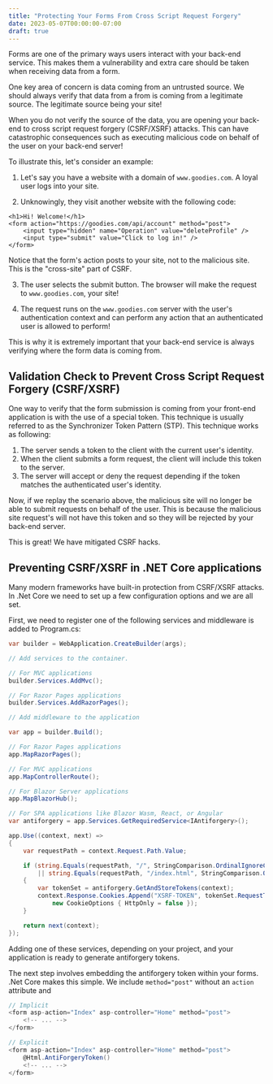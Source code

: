 ```yaml
---
title: "Protecting Your Forms From Cross Script Request Forgery"
date: 2023-05-07T00:00:00-07:00
draft: true
---
```


Forms are one of the primary ways users interact with your back-end service. This makes them a vulnerability and extra care should be taken when receiving data from a form.

One key area of concern is data coming from an untrusted source. We should always verify that data from a from is coming from a legitimate source. The legitimate source being your site!

When you do not verify the source of the data, you are opening your back-end to cross script request forgery (CSRF/XSRF) attacks. This can have catastrophic consequences such as executing malicious code on behalf of the user on your back-end server!

To illustrate this, let's consider an example:

1. Let's say you have a website with a domain of `www.goodies.com`. A loyal user logs into your site. 

2. Unknowingly, they visit another website with the following code:
```
<h1>Hi! Welcome!</h1>
<form action="https://goodies.com/api/account" method="post">
    <input type="hidden" name="Operation" value="deleteProfile" />
    <input type="submit" value="Click to log in!" />
</form>
```
Notice that the form's action posts to your site, not to the malicious site. This is the "cross-site" part of CSRF.

3. The user selects the submit button. The browser will make the request to `www.goodies.com`, your site!

4. The request runs on the `www.goodies.com` server with the user's authentication context and can perform any action that an authenticated user is allowed to perform!

This is why it is extremely important that your back-end service is always verifying where the form data is coming from.

## Validation Check to Prevent Cross Script Request Forgery (CSRF/XSRF)

One way to verify that the form submission is coming from your front-end application is with the use of a special token. This technique is usually referred to as the Synchronizer Token Pattern (STP). This technique works as following:

1. The server sends a token to the client with the current user's identity.
2. When the client submits a form request, the client will include this token to the server.
3. The server will accept or deny the request depending if the token matches the authenticated user's identity.

Now, if we replay the scenario above, the malicious site will no longer be able to submit requests on behalf of the user. This is because the malicious site request's will not have this token and so they will be rejected by your back-end server.

This is great! We have mitigated CSRF hacks.

## Preventing CSRF/XSRF in .NET Core applications

Many modern frameworks have built-in protection from CSRF/XSRF attacks. In .Net Core we need to set up a few configuration options and we are all set.

First, we need to register one of the following services and middleware is added to Program.cs:
```c#
var builder = WebApplication.CreateBuilder(args);

// Add services to the container.

// For MVC applications
builder.Services.AddMvc();

// For Razor Pages applications
builder.Services.AddRazorPages();

// Add middleware to the application

var app = builder.Build();

// For Razor Pages applications
app.MapRazorPages();

// For MVC applications
app.MapControllerRoute();

// For Blazor Server applications
app.MapBlazorHub();

// For SPA applications like Blazor Wasm, React, or Angular
var antiforgery = app.Services.GetRequiredService<IAntiforgery>();

app.Use((context, next) =>
{
    var requestPath = context.Request.Path.Value;

    if (string.Equals(requestPath, "/", StringComparison.OrdinalIgnoreCase)
        || string.Equals(requestPath, "/index.html", StringComparison.OrdinalIgnoreCase))
    {
        var tokenSet = antiforgery.GetAndStoreTokens(context);
        context.Response.Cookies.Append("XSRF-TOKEN", tokenSet.RequestToken!,
            new CookieOptions { HttpOnly = false });
    }

    return next(context);
});
```
Adding one of these services, depending on your project, and your application is ready to generate antiforgery tokens.

The next step involves embedding the antiforgery token within your forms.
.Net Core makes this simple. We include `method="post"` without an `action` attribute and 

```c#
// Implicit
<form asp-action="Index" asp-controller="Home" method="post">
    <!-- ... -->
</form>

// Explicit
<form asp-action="Index" asp-controller="Home" method="post">
    @Html.AntiForgeryToken()
    <!-- ... -->
</form>
```